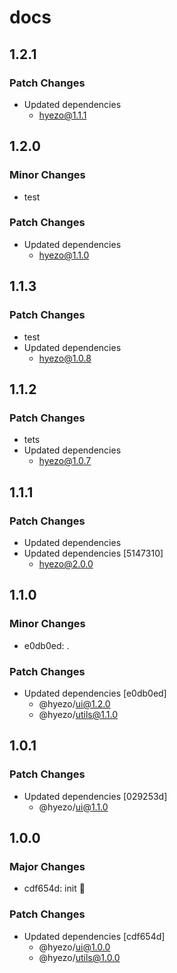 # docs

## 1.2.1

### Patch Changes

- Updated dependencies
  - hyezo@1.1.1

## 1.2.0

### Minor Changes

- test

### Patch Changes

- Updated dependencies
  - hyezo@1.1.0

## 1.1.3

### Patch Changes

- test
- Updated dependencies
  - hyezo@1.0.8

## 1.1.2

### Patch Changes

- tets
- Updated dependencies
  - hyezo@1.0.7

## 1.1.1

### Patch Changes

- Updated dependencies
- Updated dependencies [5147310]
  - hyezo@2.0.0

## 1.1.0

### Minor Changes

- e0db0ed: .

### Patch Changes

- Updated dependencies [e0db0ed]
  - @hyezo/ui@1.2.0
  - @hyezo/utils@1.1.0

## 1.0.1

### Patch Changes

- Updated dependencies [029253d]
  - @hyezo/ui@1.1.0

## 1.0.0

### Major Changes

- cdf654d: init 🧤

### Patch Changes

- Updated dependencies [cdf654d]
  - @hyezo/ui@1.0.0
  - @hyezo/utils@1.0.0
